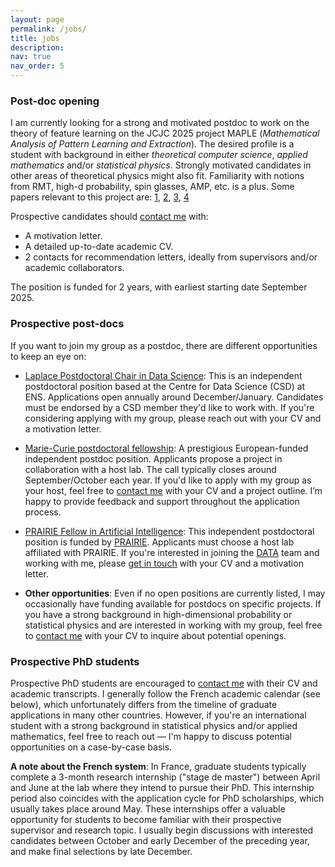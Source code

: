 ```yaml
---
layout: page
permalink: /jobs/
title: jobs
description:
nav: true
nav_order: 5
---
```


### Post-doc opening

I am currently looking for a strong and motivated postdoc to work on the theory of feature learning on the JCJC 2025 project MAPLE (*Mathematical Analysis of Pattern Learning and Extraction*). The desired profile is a student with background in either *theoretical computer science*, *applied mathematics* and/or *statistical physics*. Strongly motivated candidates in other areas of theoretical physics might also fit. Familiarity with notions from RMT, high-d probability, spin glasses, AMP, etc. is a plus. Some papers relevant to this project are: [1](https://arxiv.org/abs/2305.18270), [2](https://arxiv.org/abs/2405.15699), [3](https://arxiv.org/abs/2402.04980), [4](https://arxiv.org/abs/2410.18938) 

Prospective candidates should [contact me](mailto:bruno.loureiro@di.ens.fr) with:
- A motivation letter.
- A detailed up-to-date academic CV.
- 2 contacts for recommendation letters, ideally from supervisors and/or academic collaborators. 

The position is funded for 2 years, with earliest starting date September 2025.  

### Prospective post-docs

If you want to join my group as a postdoc, there are different opportunities to keep an eye on:

- [Laplace Postdoctoral Chair in Data Science](https://data-ens.github.io/jobs/):  This is an independent postdoctoral position based at the Centre for Data Science (CSD) at ENS. Applications open annually around December/January. Candidates must be endorsed by a CSD member they'd like to work with. If you're considering applying with my group, please reach out with your CV and a motivation letter.

- [Marie-Curie postdoctoral fellowship](https://marie-sklodowska-curie-actions.ec.europa.eu/actions/postdoctoral-fellowships):  A prestigious European-funded independent postdoc position. Applicants propose a project in collaboration with a host lab. The call typically closes around September/October each year. If you'd like to apply with my group as your host, feel free to [contact me](mailto:bruno.loureiro@di.ens.fr) with your CV and a project outline. I’m happy to provide feedback and support throughout the application process.

- [PRAIRIE Fellow in Artificial Intelligence](https://prairie-institute.fr/fellow-in-artificial-intelligence-m-f/): This independent postdoctoral position is funded by [PRAIRIE](https://prairie-institute.fr/). Applicants must choose a host lab affiliated with PRAIRIE. If you're interested in joining the [DATA](https://www.di.ens.fr/data/) team and working with me, please [get in touch](mailto:bruno.loureiro@di.ens.fr) with your CV and a motivation letter.

- **Other opportunities**: Even if no open positions are currently listed, I may occasionally have funding available for postdocs on specific projects. If you have a strong background in high-dimensional probability or statistical physics and are interested in working with my group, feel free to [contact me](mailto:bruno.loureiro@di.ens.fr) with your CV to inquire about potential openings.

### Prospective PhD students

Prospective PhD students are encouraged to [contact me](mailto:bruno.loureiro@di.ens.fr) with their CV and academic transcripts. I generally follow the French academic calendar (see below), which unfortunately differs from the timeline of graduate applications in many other countries. However, if you're an international student with a strong background in statistical physics and/or applied mathematics, feel free to reach out — I'm happy to discuss potential opportunities on a case-by-case basis.

**A note about the French system**: In France, graduate students typically complete a 3-month research internship ("stage de master") between April and June at the lab where they intend to pursue their PhD. This internship period also coincides with the application cycle for PhD scholarships, which usually takes place around May. These internships offer a valuable opportunity for students to become familiar with their prospective supervisor and research topic. I usually begin discussions with interested candidates between October and early December of the preceding year, and make final selections by late December.
